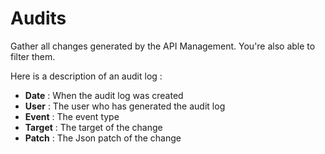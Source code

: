 # Audits

Gather all changes generated by the API Management.
You're also able to filter them.

Here is a description of an audit log :

- **Date** : When the audit log was created
- **User** : The user who has generated the audit log
- **Event** : The event type
- **Target** : The target of the change
- **Patch** : The Json patch of the change
